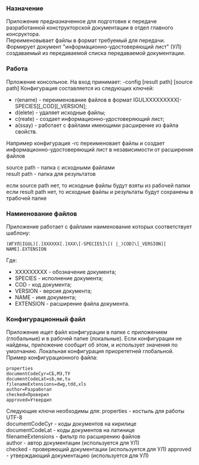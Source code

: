 ### Назначение
Приложение предназначенное для подготовке к передаче разработанной конструкторской документации в отдел главного консруктора.  
Переименовывает файлы в формат требуемый для передачи.
Формирует документ "информационно-удостоверяющий лист" (УЛ) создаваемый из передаваемой списка передаваемой документации.

### Работа
Прложение консольное. На вход принимает: -config \[result path\] \[source path\]
Конфигурация составляется из следующих ключей:
- r(ename) - переименование файлов в формат IGULХХХХХХХХХ\[-SPECIES]\[_COD]\[_VERSION];
- d(elete) - удаляет исходные файлы;
- c(reate) - создает информационно-удостоверяющий лист;
- a(ssay) - работает с файлами имеющими расширение из файла свойств.

Например конфигурация -rc переименовает файлы и создает информационно-удостоверяющий лист в независимости от расширения файлов

source path - папка с исходными файлами   
result path - папка для результатов

если source path нет, то исходные файлы будут взяты из рабочей папки  
если result path нет, то исходные файлы и результаты будут сохранены в трабочей папке  
### Намиенование файлов
Приложение работает с файлами наименование которых соответствует шаблону:

    (ИГУЛ|IGUL)[.]XXXXXX[.]XXX\[-SPECIES]\[( |_)COD]\[_VERSION][ NAME].EXTENSION  
Где:
- ХХХХХХХХХ - обозначение документа;
- SPECIES - исполнение документа;
- COD - код документа;
- VERSION - версия документа;
- NAME - имя документа;
- EXTENSION - расширение файла документа.
### Конфигурационный файл
Приложение ищет файл конфигурации в папке с приложением (глобальные) и в рабочей папке (локальные). Если конфигурации не найдены, приложение сообщит об этом, и использует значения по умолчанию. Локальная конфигурация приорететней глобальной.  
Пример конфигурационного файла:
  
    properties  
    documentCodeCyr=СБ,МЭ,ТУ  
    documentCodeLat=sb,me,tu  
    filenameExtensions=dwg,tdd,xls  
    author=Разработал  
    checked=Проверил  
    approved=Утвердил 

Следующие ключи необходимы для:
properties - костыль для работы UTF-8  
documentCodeCyr - коды документов на кирилице  
documentCodeLat - коды документов на латинице  
filenameExtensions - фильтр по расширению файлов  
author - автор документации (используется для УЛ)  
checked - проверяющий документации (используется для УЛ) 
approved - утверждающий документацию (используется для УЛ) 